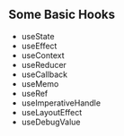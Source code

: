 ## Some Basic Hooks
 
- useState
- useEffect
- useContext
- useReducer
- useCallback
- useMemo
- useRef
- useImperativeHandle
- useLayoutEffect
- useDebugValue